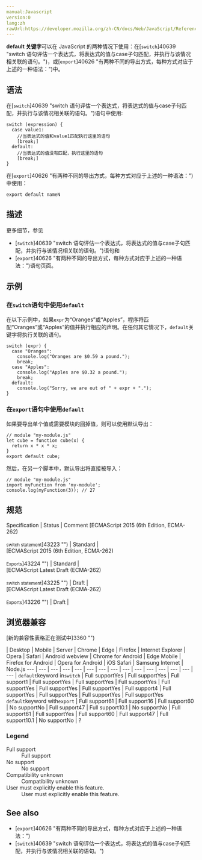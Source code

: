 ```yaml
---
manual:Javascript
version:0
lang:zh
rawUrl:https://developer.mozilla.org/zh-CN/docs/Web/JavaScript/Reference/Statements/default
---
```







**default 关键字**可以在 JavaScript 的两种情况下使用：在[`switch`]40639 "switch 语句评估一个表达式，将表达式的值与case子句匹配，并执行与该情况相关联的语句。")，或[`export`]40626 "有两种不同的导出方式，每种方式对应于上述的一种语法：")中。


## 语法<a name="语法"></a>


在[`switch`]40639 "switch 语句评估一个表达式，将表达式的值与case子句匹配，并执行与该情况相关联的语句。")语句中使用:


```
switch (expression) {
  case value1:
    //当表达式的值和value1匹配执行这里的语句
    [break;]
  default:
    //当表达式的值没有匹配，执行这里的语句
    [break;]
}
```


在[`export`]40626 "有两种不同的导出方式，每种方式对应于上述的一种语法：")中使用：


```
export default nameN 
```

## 描述<a name="描述"></a>


更多细节，参见


* [`switch`]40639 "switch 语句评估一个表达式，将表达式的值与case子句匹配，并执行与该情况相关联的语句。")语句和
* [`export`]40626 "有两种不同的导出方式，每种方式对应于上述的一种语法：")语句页面。

## 示例<a name="示例"></a>

### 在`switch`语句中使用`default`<a name="在switch语句中使用default"></a>


在以下示例中，如果`expr`为“Oranges”或“Apples”，程序将匹配“Oranges”或“Apples”的值并执行相应的声明。在任何其它情况下，`default`关键字将执行关联的语句。


```
switch (expr) {
  case "Oranges":
    console.log("Oranges are $0.59 a pound.");
    break;
  case "Apples":
    console.log("Apples are $0.32 a pound.");
    break;
  default:
    console.log("Sorry, we are out of " + expr + ".");
}
```

### 在`export`语句中使用`default`<a name="在export语句中使用default"></a>


如果要导出单个值或需要模块的回掉值，则可以使用默认导出：


```
// module "my-module.js"
let cube = function cube(x) {
  return x * x * x;
}
export default cube;
```


然后，在另一个脚本中，默认导出将直接被导入：


```
// module "my-module.js"
import myFunction from 'my-module';
console.log(myFunction(3)); // 27
```

## 规范<a name="规范"></a>

Specification | Status | Comment 
[ECMAScript 2015 (6th Edition, ECMA-262)<br></br><small>switch statement</small>]43223 "") | Standard |  
[ECMAScript 2015 (6th Edition, ECMA-262)<br></br><small>Exports</small>]43224 "") | Standard |  
[ECMAScript Latest Draft (ECMA-262)<br></br><small>switch statement</small>]43225 "") | Draft |  
[ECMAScript Latest Draft (ECMA-262)<br></br><small>Exports</small>]43226 "") | Draft |  


## 浏览器兼容<a name="浏览器兼容"></a>
[新的兼容性表格正在测试中<i></i>]3360 "")

 | <abbr>Desktop<i></i></abbr> | <abbr>Mobile<i></i></abbr> | <abbr>Server<i></i></abbr> 
 | <abbr>Chrome<i></i></abbr> | <abbr>Edge<i></i></abbr> | <abbr>Firefox<i></i></abbr> | <abbr>Internet Explorer<i></i></abbr> | <abbr>Opera<i></i></abbr> | <abbr>Safari<i></i></abbr> | <abbr>Android webview<i></i></abbr> | <abbr>Chrome for Android<i></i></abbr> | <abbr>Edge Mobile<i></i></abbr> | <abbr>Firefox for Android<i></i></abbr> | <abbr>Opera for Android<i></i></abbr> | <abbr>iOS Safari<i></i></abbr> | <abbr>Samsung Internet<i></i></abbr> | <abbr>Node.js<i></i></abbr> 
 ---  |  ---  |  ---  |  ---  |  ---  |  ---  |  ---  |  ---  |  ---  |  ---  |  ---  |  ---  |  ---  |  ---  |  ---  | 
`default`keyword in`switch` | <abbr>Full support</abbr>Yes | <abbr>Full support</abbr>Yes | <abbr>Full support</abbr>1 | <abbr>Full support</abbr>Yes | <abbr>Full support</abbr>Yes | <abbr>Full support</abbr>Yes | <abbr>Full support</abbr>Yes | <abbr>Full support</abbr>Yes | <abbr>Full support</abbr>Yes | <abbr>Full support</abbr>4 | <abbr>Full support</abbr>Yes | <abbr>Full support</abbr>Yes | <abbr>Full support</abbr>Yes | <abbr>Full support</abbr>Yes 
`default`keyword with`export` | <abbr>Full support</abbr>61 | <abbr>Full support</abbr>16 | <abbr>Full support</abbr>60 | <abbr>No support</abbr>No | <abbr>Full support</abbr>47 | <abbr>Full support</abbr>10.1 | <abbr>No support</abbr>No | <abbr>Full support</abbr>61 | <abbr>Full support</abbr>Yes | <abbr>Full support</abbr>60 | <abbr>Full support</abbr>47 | <abbr>Full support</abbr>10.1 | <abbr>No support</abbr>No | <abbr>?</abbr> 


### Legend<a name="Legend"></a>
<dl><dt id=''><abbr>Full support</abbr></dt><dd>Full support</dd><dt id=''><abbr>No support</abbr></dt><dd>No support</dd><dt id=''><abbr>Compatibility unknown</abbr></dt><dd>Compatibility unknown</dd><dt id=''><abbr>User must explicitly enable this feature.<i></i></abbr></dt><dd>User must explicitly enable this feature.</dd></dl>

## See also<a name="See_also"></a>

* [`export`]40626 "有两种不同的导出方式，每种方式对应于上述的一种语法：")
* [`switch`]40639 "switch 语句评估一个表达式，将表达式的值与case子句匹配，并执行与该情况相关联的语句。")



